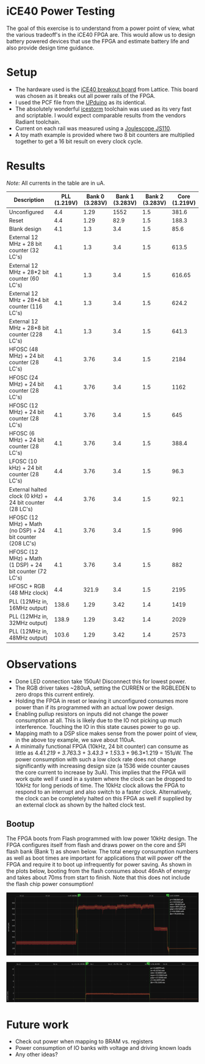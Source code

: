 # iCE40 Power Testing

The goal of this exercise is to understand from a power point of view, what the various tradeoff's in the iCE40 FPGA are. This would allow us to design battery powered devices that use the FPGA and estimate battery life and also provide design time guidance.

# Setup
- The hardware used is the [iCE40 breakout board](https://www.latticesemi.com/en/Products/DevelopmentBoardsAndKits/iCE40UltraPlusBreakoutBoard) from Lattice. This board was chosen as it breaks out all power rails of the FPGA. 
- I used the PCF file from the [UPduino](https://github.com/tinyvision-ai-inc/UPduino-v3.0) as its identical. 
- The absolutely wonderful [icestorm](http://www.clifford.at/icestorm/) toolchain was used as its very fast and scriptable. I would expect comparable results from the vendors Radiant toolchain.
- Current on each rail was measured using a [Joulescope JS110](https://www.joulescope.com/products/joulescope-precision-dc-energy-analyzer).
- A toy math example is provided where two 8 bit counters are multiplied together to get a 16 bit result on every clock cycle.

# Results
_Note:_ All currents in the table are in uA.

| Description | PLL (1.219V) | Bank 0 (3.283V) | Bank 1 (3.283V) | Bank 2 (3.283V)| Core (1.219V)|
| ---         | ---   | ---    | ---    | ---    | ---  |
| Unconfigured | 4.4 | 1.29   | 1552 | 1.5 | 381.6 |
| Reset        | 4.4 | 1.29 | 82.9 | 1.5 | 188.3|
| Blank design | 4.1 | 1.3  | 3.4  | 1.5 | 85.6 |
| External 12 MHz + 28 bit counter (32 LC's) | 4.1 | 1.3  | 3.4  | 1.5 | 613.5 |
| External 12 MHz + 28*2 bit counter (60 LC's) | 4.1 | 1.3  | 3.4  | 1.5 | 616.65 |
| External 12 MHz + 28*4 bit counter (116 LC's) | 4.1 | 1.3  | 3.4  | 1.5 | 624.2 |
| External 12 MHz + 28*8 bit counter (228 LC's) | 4.1 | 1.3  | 3.4  | 1.5 | 641.3 |
| HFOSC (48 MHz) + 24 bit counter (28 LC's) | 4.1 | 3.76 | 3.4 | 1.5 | 2184 |
| HFOSC (24 MHz) + 24 bit counter (28 LC's) | 4.1 | 3.76 | 3.4 | 1.5 | 1162 |
| HFOSC (12 MHz) + 24 bit counter (28 LC's) | 4.1 | 3.76 | 3.4 | 1.5 | 645 |
| HFOSC (6 MHz) + 24 bit counter (28 LC's) | 4.1 | 3.76 | 3.4 | 1.5 | 388.4 |
| LFOSC (10 kHz) + 24 bit counter (28 LC's) | 4.4 | 3.76 | 3.4 | 1.5 | 96.3 |
| External halted clock (0 kHz) + 24 bit counter (28 LC's) | 4.4 | 3.76 | 3.4 | 1.5 | 92.1 |
| HFOSC (12 MHz) + Math (no DSP) + 24 bit counter (208 LC's) | 4.1 | 3.76 | 3.4 | 1.5 | 996 |
| HFOSC (12 MHz) + Math (1 DSP) + 24 bit counter (72 LC's) | 4.1 | 3.76 | 3.4 | 1.5 | 882 |
| HFOSC + RGB (48 MHz clock) | 4.4 | 321.9 | 3.4 | 1.5 | 2195 |
| PLL (12MHz in, 16MHz output) | 138.6 | 1.29 | 3.42 | 1.4 | 1419 |
| PLL (12MHz in, 32MHz output) | 138.9 | 1.29 | 3.42 | 1.4 | 2029 |
| PLL (12MHz in, 48MHz output) | 103.6 | 1.29 | 3.42 | 1.4 | 2573 |

# Observations
- Done LED connection take 150uA! Disconnect this for lowest power.
- The RGB driver takes ~280uA, setting the CURREN or the RGBLEDEN to zero drops this current entirely.
- Holding the FPGA in reset or leaving it unconfigured consumes more power than if its programmed with an actual low power design.
- Enabling pullup resistors on inputs did not change the power consumption at all. This is likely due to the IO not picking up much interference. Touching the IO in this state causes power to go up.
- Mapping math to a DSP slice makes sense from the power point of view, in the above toy example, we save about 110uA.
- A minimally functional FPGA (10kHz, 24 bit counter) can consume as little as 4.4*1.219 + 3.76*3.3 + 3.4*3.3 + 1.5*3.3 + 96.3*1.219 = 151uW. The power consumption with such a low clock rate does not change significantly with increasing design size (a 1536 wide counter causes the core current to increase by 3uA). This implies that the FPGA will work quite well if used in a system where the clock can be dropped to 10kHz for long periods of time. The 10kHz clock allows the FPGA to respond to an interrupt and also switch to a faster clock. Alternatively, the clock can be completely halted on this FPGA as well if supplied by an external clock as shown by the halted clock test.

## Bootup
The FPGA boots from Flash programmed with low power 10kHz design. The FPGA configures itself from flash and draws power on the core and SPI flash bank (Bank 1) as shown below. The total energy consumption numbers as well as boot times are important for applications that will power off the FPGA and require it to boot up infrequently for power saving. As shown in the plots below, booting from the flash consumes about 46nAh of energy and takes about 70ms from start to finish. Note that this does not include the flash chip power consumption!

![ice40 Core power bootup current](ice40_core_bootup.png)

![ice40 IO bank 1 power bootup current](ice40_VIO1_bootup.png)

# Future work
- Check out power when mapping to BRAM vs. registers
- Power consumption of IO banks with voltage and driving known loads
- Any other ideas?